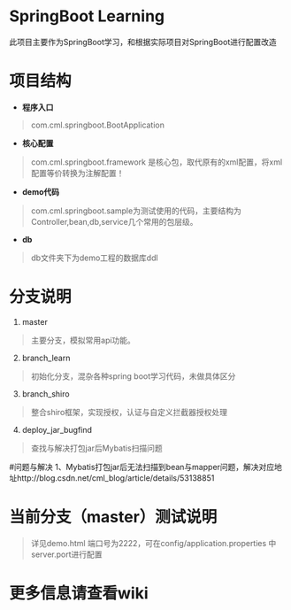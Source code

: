 # SpringBoot Learning #

此项目主要作为SpringBoot学习，和根据实际项目对SpringBoot进行配置改造

# 项目结构 #
 - **程序入口**
> com.cml.springboot.BootApplication

 - **核心配置**
> com.cml.springboot.framework 是核心包，取代原有的xml配置，将xml配置等价转换为注解配置！ 

 - **demo代码**
> com.cml.springboot.sample为测试使用的代码，主要结构为Controller,bean,db,service几个常用的包层级。

 - **db**
> db文件夹下为demo工程的数据库ddl


# 分支说明 #

 1. master 

 >    主要分支，模拟常用api功能。

 2. branch_learn

  >   初始化分支，混杂各种spring boot学习代码，未做具体区分

 3. branch_shiro
    
  >   整合shiro框架，实现授权，认证与自定义拦截器授权处理
  
  4. deploy_jar_bugfind 
    
  >   查找与解决打包jar后Mybatis扫描问题
  
#问题与解决
1、Mybatis打包jar后无法扫描到bean与mapper问题，解决对应地址http://blog.csdn.net/cml_blog/article/details/53138851

# 当前分支（master）测试说明 #
  >  详见demo.html
  >   端口号为2222，可在config/application.properties 中server.port进行配置  

# 更多信息请查看wiki #
  

